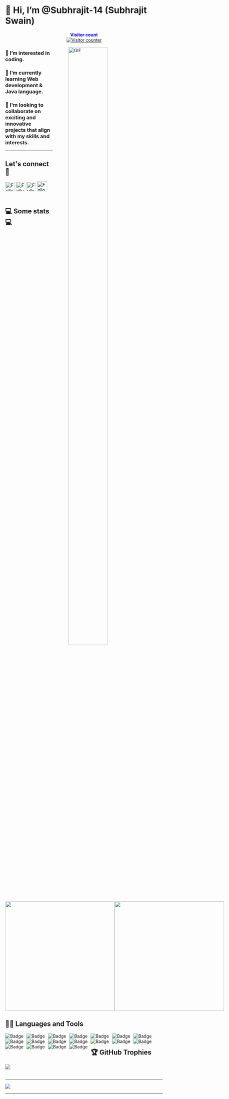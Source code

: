 # 👋 Hi, I’m @Subhrajit-14 (Subhrajit Swain)

<p align="center">
  <span style="color:blue"><b>Visitor count</b></span>
  <br>
  <a href="https://github.com/Subhrajit-14">
    <img src="https://profile-counter.glitch.me/Subhrajit-14/count.svg" alt="Visitor counter" />
  </a>
</p>

<a style="" href="https://github.com/Subhrajit-14">
<img align="right" alt="GIF" src="https://i.giphy.com/media/L1R1tvI9svkIWwpVYr/giphy.webp" width="50%" height="70%" style="margin:0 50px;">
</a>

### 👀 I’m interested in coding.

### 🌱 I’m currently learning Web development & Java language.

### 💞️ I'm looking to collaborate on exciting and innovative projects that align with my skills and interests.

---

## Let's connect :speech_balloon:

<!-- [![Twitter Badge](https://img.shields.io/badge/-@xyz-1ca0f1?style=flat-square&labelColor=1ca0f1&logo=twitter&logoColor=white)](https://twitter.com/) -->

[<img src="https://img.shields.io/badge/-Subhrajit Swain-blue?style=for-the-badge&logo=Linkedin&logoColor=white" height="30" title="Follow me" />](https://www.linkedin.com/in/subhrajit-swain-798963218)
[<img src="https://img.shields.io/badge/-contact.subhrajitswain1678@gmail.com-c14438?style=for-the-badge&logo=Gmail&logoColor=white" height="30" title="Follow me" />](mailto:contact.subhrajitswain1678@gmail.com)
[<img src="https://img.shields.io/badge/-@_subhrajit_swain_14__-e4405f?style=for-the-badge&labelColor=f94877&logo=instagram&logoColor=white" height="30" title="Follow me" />](https://www.instagram.com/_subhrajit_swain_14)
[<img src="https://img.shields.io/github/followers/Subhrajit-14?label=Subhrajit-14&style=social" height="32" title="Follow me" />](https://github.com/Subhrajit-14)
</br></br>

## 💻 Some stats 💻

<div style="align-items: center; width: 100%; display: flex; align-items: space-around; justify-content: space-around;">
<a style="" href="https://github.com/Subhrajit-14">
  <img height=350 align="center" src="https://github-readme-stats.vercel.app/api?username=Subhrajit-14&show_icons=true&theme=tokyonight&rank_icon=github&show=reviews,discussions_started,discussions_answered,prs_merged,prs_merged_percentage&hide=["contribs","issues"]"/>
</a>
<a style="" href="https://github.com/Subhrajit-14">
  <img height=350 align="center" src="https://github-readme-stats.vercel.app/api/top-langs/?username=Subhrajit-14&theme=tokyonight&layout=donut-vertical"/>
</a>
</div>

## 👨‍💻 Languages and Tools

<span>
  <a href="https://github.com/Subhrajit-14">
<img alt="Badge" style="float: left; margin-right: 10px;"  src="https://img.shields.io/badge/html5%20-%23E34F26.svg?&style=for-the-badge&logo=html5&logoColor=white"/>
<img alt="Badge" style="float: left; margin-right: 10px;"  src="https://img.shields.io/badge/css3%20-%231572B6.svg?&style=for-the-badge&logo=css3&logoColor=white"/>
<img alt="Badge" style="float: left; margin-right: 10px;"  src="https://img.shields.io/badge/javascript%20-%23323330.svg?&style=for-the-badge&logo=javascript&logoColor=%23F7DF1E"/>
<img alt="Badge" style="float: left; margin-right: 10px;" src="https://img.shields.io/badge/react%20-%2320232a.svg?&style=for-the-badge&logo=react&logoColor=%2361DAFB"/>
<img alt="Badge" style="float: left; margin-right: 10px;"  src="https://img.shields.io/badge/material-ui%20-%23F05033.svg?&style=for-the-badge&logo=material-ui&logoColor=white"/>
<img alt="Badge" style="float: left; margin-right: 10px;"  src="https://img.shields.io/badge/node.js%20-%2343853D.svg?&style=for-the-badge&logo=node.js&logoColor=white"/>
<img alt="Badge" style="float: left; margin-right: 10px;"  src="https://img.shields.io/badge/express.js%20-light.svg?&style=for-the-badge&logo=express&logoColor=white"/>
<img alt="Badge" style="float: left; margin-right: 10px;"  src="https://img.shields.io/badge/bootstrap%20-%23563D7C.svg?&style=for-the-badge&logo=bootstrap&logoColor=white"/>
<img alt="Badge" style="float: left; margin-right: 10px;" src="https://img.shields.io/badge/tailwind-%2300ADD8.svg?&style=for-the-badge&logo=tailwindcss&logoColor=white"/>
<img alt="Badge" style="float: left; margin-right: 10px;"  src ="https://img.shields.io/badge/MongoDB-%234ea94b.svg?&style=for-the-badge&logo=mongodb&logoColor=white"/>
<img alt="Badge" style="float: left; margin-right: 10px;"  src="https://img.shields.io/badge/mysql%20-grey.svg?&style=for-the-badge&logo=mysql&logoColor=white"/>
<img alt="Badge" style="float: left; margin-right: 10px;"  src="https://img.shields.io/badge/git%20-%23F05033.svg?&style=for-the-badge&logo=git&logoColor=white"/>
<img alt="Badge" style="float: left; margin-right: 10px;"  src="https://img.shields.io/badge/github%20-white.svg?&style=for-the-badge&logo=git-hub&logoColor=white"/>
<img alt="Badge" style="float: left; margin-right: 10px;"  src="https://img.shields.io/badge/netlify-purple.svg?style=for-the-badge&logo=netlify&logoColor=#00C7B7"/>
<img alt="Badge" style="float: left; margin-right: 10px;"  src="https://img.shields.io/badge/vercel-blue.svg?style=for-the-badge&logo=vercel&logoColor=white"/>
<img alt="Badge" style="float: left; margin-right: 10px;"  src="https://img.shields.io/badge/render-yellow.svg?style=for-the-badge&logo=render&logoColor=white"/>
<img alt="Badge" style="float: left; margin-right: 10px;" src="https://img.shields.io/badge/-java-yellow?style=for-the-badge&logo=java&logoColor=white"/>
<img alt="Badge" style="float: left; margin-right: 10px;" src="https://img.shields.io/badge/python%20-%2314354C.svg?&style=for-the-badge&logo=python&logoColor=white"/>
</a>
</span>
<br>

## 🏆 GitHub Trophies

[![](https://github-profile-trophy.vercel.app/?username=Subhrajit-14&theme=radical&no-frame=false&no-bg=false&margin-w=4)](https://github.com/Subhrajit-14)<br><br>

---

<a href="https://github.com/Subhrajit-14">
  <img src="https://imgur.com/rilHVxA.png"/>
</a>

---
